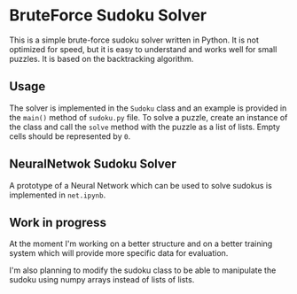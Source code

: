 # BruteForce Sudoku Solver

This is a simple brute-force sudoku solver written in Python. It is not optimized for speed, but it is easy to understand and works well for small puzzles. It is based on the backtracking algorithm.

## Usage

The solver is implemented in the `Sudoku` class and an example is provided in the `main()` method of `sudoku.py` file. To solve a puzzle, create an instance of the class and call the `solve` method with the puzzle as a list of lists. Empty cells should be represented by `0`.
    
## NeuralNetwok Sudoku Solver

A prototype of a Neural Network which can be used to solve sudokus is implemented in `net.ipynb`.

## Work in progress

At the moment I'm working on a better structure and on a better training system which will provide more specific data for evaluation.

I'm also planning to modify the sudoku class to be able to manipulate the sudoku using numpy arrays instead of lists of lists.